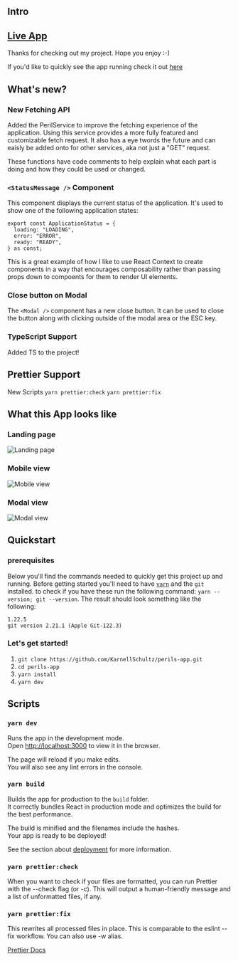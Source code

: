 ## Intro

## [Live App](https://lucid-lamarr-98321c.netlify.app)

Thanks for checking out my project. Hope you enjoy :-)

If you'd like to quickly see the app running check it out [here](https://lucid-lamarr-98321c.netlify.app)

## What's new?

### New Fetching API

Added the PerilService to improve the fetching experience of the application. Using this service provides a more fully featured and customizable fetch request. It also has a eye twords the future and can eaisly be added onto for other services, aka not just a "GET" request.

These functions have code comments to help explain what each part is doing and how they could be used or changed.

### `<StatusMessage />` Component

This component displays the current status of the application. It's used to show one of the following application states:

```
export const ApplicationStatus = {
  loading: "LOADING",
  error: "ERROR",
  ready: "READY",
} as const;
```

This is a great example of how I like to use React Context to create components in a way that encourages composability rather than passing props down to compoents for them to render UI elements.

### Close button on Modal

The `<Modal />` component has a new close button. It can be used to close the button along with clicking outside of the modal area or the ESC key.

### TypeScript Support

Added TS to the project!

## Prettier Support

New Scripts `yarn prettier:check` `yarn prettier:fix`

## What this App looks like

### Landing page

![Landing page](./images/landingpage.png)

### Mobile view

![Mobile view](./images/mobile.png)

### Modal view

![Modal view](./images/modal.png)

## Quickstart

### prerequisites

Below you'll find the commands needed to quickly get this project up and running. Before getting started you'll need to have [`yarn`](https://yarnpkg.com/) and the `git` installed.
to check if you have these run the following command: `yarn --version; git --version`. The result should look something like the following:

```
1.22.5
git version 2.21.1 (Apple Git-122.3)
```

### Let's get started!

1. `git clone https://github.com/KarnellSchultz/perils-app.git`
2. `cd perils-app`
3. `yarn install`
4. `yarn dev`

## Scripts

### `yarn dev`

Runs the app in the development mode.\
Open [http://localhost:3000](http://localhost:3000) to view it in the browser.

The page will reload if you make edits.\
You will also see any lint errors in the console.

### `yarn build`

Builds the app for production to the `build` folder.\
It correctly bundles React in production mode and optimizes the build for the best performance.

The build is minified and the filenames include the hashes.\
Your app is ready to be deployed!

See the section about [deployment](https://facebook.github.io/create-react-app/docs/deployment) for more information.

### `yarn prettier:check`

When you want to check if your files are formatted, you can run Prettier with the --check flag (or -c). This will output a human-friendly message and a list of unformatted files, if any.

### `yarn prettier:fix`

This rewrites all processed files in place. This is comparable to the eslint --fix workflow. You can also use -w alias.

[Prettier Docs](https://prettier.io/docs/en/cli.html)
